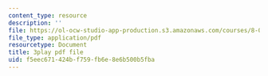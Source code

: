 ```yaml
---
content_type: resource
description: ''
file: https://ol-ocw-studio-app-production.s3.amazonaws.com/courses/8-01sc-classical-mechanics-fall-2016/f5eec671424bf759fb6e8e6b500b5fba_dvWKCH0ocu8.pdf
file_type: application/pdf
resourcetype: Document
title: 3play pdf file
uid: f5eec671-424b-f759-fb6e-8e6b500b5fba
---
```

